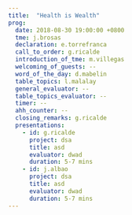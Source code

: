 ```yaml
---
title:  "Health is Wealth"
prog:
  date: 2018-08-30 19:00:00 +0800
  tme: j.brosas
  declaration: e.torrefranca
  call_to_order: g.ricalde
  introduction_of_tme: m.villegas
  welcoming_of_guests: --
  word_of_the_day: d.mabelin
  table_topics: l.malalay
  general_evaluator: --
  table_topics_evaluator: --
  timer: --
  ahh_counter: --
  closing_remarks: g.ricalde
  presentations:
    - id: g.ricalde
      project: dsa
      title: asd
      evaluator: dwad
      duration: 5-7 mins
    - id: j.albao
      project: dsa
      title: asd
      evaluator: dwad
      duration: 5-7 mins
---
```

